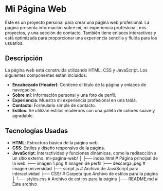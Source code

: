 # Mi Página Web

Este es un proyecto personal para crear una página web profesional. La página presenta información sobre mí, mi experiencia profesional, mis proyectos, y una sección de contacto. También tiene enlaces interactivos y está optimizada para proporcionar una experiencia sencilla y fluida para los usuarios.

## Descripción

La página web está construida utilizando HTML, CSS y JavaScript. Los siguientes componentes están incluidos:

- **Encabezado (Header)**: Contiene el título de la página y enlaces de navegación.
- **Sobre mí**: Información personal y una foto de perfil.
- **Experiencia**: Muestra mi experiencia profesional en una tabla.
- **Contacto**: Formulario simple de contacto.
- **Estilos**: Se utilizan estilos modernos con una paleta de colores suave y agradable.

## Tecnologías Usadas

- **HTML**: Estructura básica de la página web.
- **CSS**: Estilos y diseño responsivo de la página.
- **JavaScript**: Interactividad y funciones dinámicas, como la redirección a un sitio externo.
mi-pagina-web/
│
├── index.html         # Página principal de la web
├── imagen 1.png       # imagen de perfil
├── descarga.jpeg      # imagen universidad
├── script.js          # Archivo de JavaScript para interactividad
├── CSS/               # Carpeta que Archivo de estilos para la página
│   └── styles.css     # Archivo de estilos para la página
├── README.md          # Este archivo